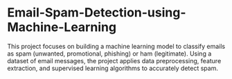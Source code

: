 # Email-Spam-Detection-using-Machine-Learning
This project focuses on building a machine learning model to classify emails as spam (unwanted, promotional, phishing) or ham (legitimate). Using a dataset of email messages, the project applies data preprocessing, feature extraction, and supervised learning algorithms to accurately detect spam.
